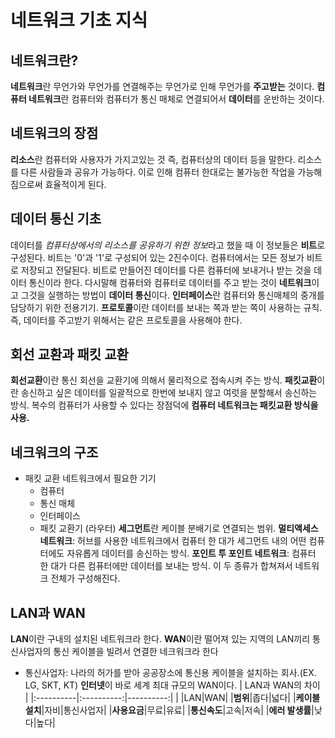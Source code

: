 # 네트워크 기초 지식
## 네트워크란?
**네트워크**란 무언가와 무언가를 연결해주는 무언가로 인해 무언가를 **주고받는** 것이다. 
**컴퓨터 네트워크**란 컴퓨터와 컴퓨터가 통신 매체로 연결되어서 **데이터**를 운반하는 것이다.

## 네트워크의 장점
**리소스**란 컴퓨터와 사용자가 가지고있는 것 즉, 컴퓨터상의 데이터 등을 말한다.
리소스를 다른 사람들과 공유가 가능하다.
이로 인해 컴퓨터 한대로는 불가능한 작업을 가능해짐으로써 효율적이게 된다.

## 데이터 통신 기초
데이터를 *컴퓨터상에서의 리소스를 공유하기 위한 정보*라고 했을 때 이 정보들은 **비트**로 구성된다.
비트는 '0'과 '1'로 구성되어 있는 2진수이다.
컴퓨터에서는 모든 정보가 비트로 저장되고 전달된다.
비트로 만들어진 데이터를 다른 컴퓨터에 보내거나 받는 것을 데이터 통신이라 한다. 다시말해 컴퓨터와 컴퓨터로 데이터를 주고 받는 것이 **네트워크**이고 그것을 실행하는 방법이 **데이터 통신**이다. 
**인터페이스**란 컴퓨터와 통신매체의 중개를 담당하기 위한 전용기기.
**프로토콜**이란 데이터를 보내는 쪽과 받는 쪽이 사용하는 규칙.즉, 데이터를 주고받기 위해서는 같은 프로토콜을 사용해야 한다.

## 회선 교환과 패킷 교환
**회선교환**이란 통신 회선을 교환기에 의해서 물리적으로 접속시켜 주는 방식.
**패킷교환**이란 송신하고 싶은 데이터를 일괄적으로 한번에 보내지 않고 여럿을 분할해서 송신하는 방식.
복수의 컴퓨터가 사용할 수 있다는 장점덕에 **컴퓨터 네트워크는 패킷교환 방식을 사용.**

## 네크워크의 구조
- 패킷 교환 네트워크에서 필요한 기기
    - 컴퓨터 
    - 통신 매체
    - 인터페이스
    - 패킷 교환기 (라우터)
**세그먼트**란 케이블 분배기로 연결되는 범위.
**멀티액세스 네트워크**: 허브를 사용한 네트워크에서 컴퓨터 한 대가 세그먼트 내의 어떤 컴퓨터에도 자유롭게 데이터를 송신하는 방식.
**포인트 투 포인트 네트워크**: 컴퓨터 한 대가 다른 컴퓨터에만 데이터를 보내는 방식.
이 두 종류가 합쳐져서 네트워크 전체가 구성해진다.

## LAN과 WAN
**LAN**이란 구내의 설치된 네트워크라 한다.
**WAN**이란 떨어져 있는 지역의 LAN끼리 통신사업자의 통신 케이블을 빌려서 연결한 네크워크라 한다
- 통신사업자: 나라의 허가를 받아 공공장소에 통신용 케이블을 설치하는 회사.(EX. LG, SKT, KT)
**인터넷**이 바로 세계 최대 규모의 WAN이다.
| LAN과 WAN의 차이 |
|:----------|:----------:|----------:|
| |LAN|WAN|
|**범위**|좁다|넓다|
|**케이블 설치**|자비|통신사업자|
|**사용요금**|무료|유료|
|**통신속도**|고속|저속|
|**에러 발생률**|낮다|높다|



